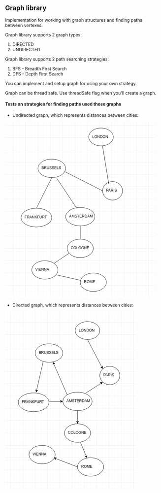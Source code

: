 ## Graph library

Implementation for working with graph structures and finding paths between vertexes.

Graph library supports 2 graph types:
1. DIRECTED
2. UNDIRECTED

Graph library supports 2 path searching strategies:
1. BFS - Breadth First Search 
2. DFS - Depth First Search 

You can implement and setup graph for using your own strategy.

Graph can be thread safe. 
Use threadSafe flag when you'll create a graph.


#### Tests on strategies for finding paths used those graphs


* Undirected graph, which represents distances between cities:

![alt undirected graph](src/main/resources/undirected_graph.png)


* Directed graph, which represents distances between cities:

![alt directed graph](src/main/resources/directed_graph.png)
